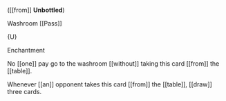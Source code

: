 ([[from]] **Unbottled**)

Washroom [[Pass]]

{U}

Enchantment

No [[one]] pay go to the washroom [[without]] taking this card [[from]] the [[table]].

Whenever [[an]] opponent takes this card [[from]] the [[table]], [[draw]] three cards.



